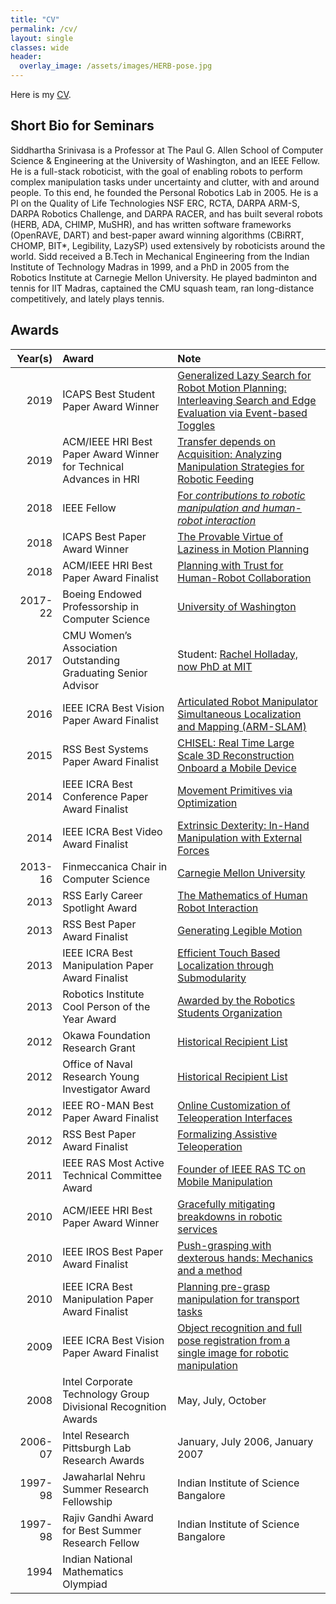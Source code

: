```yaml
---
title: "CV"
permalink: /cv/
layout: single
classes: wide
header:
  overlay_image: /assets/images/HERB-pose.jpg
---
```

Here is my [CV](/assets/SiddharthaSrinivasaCV.pdf).


## Short Bio for Seminars
Siddhartha Srinivasa is a Professor at The Paul G. Allen School of Computer Science & Engineering at the University of Washington, and an IEEE Fellow. He is a full-stack roboticist, with the goal of enabling robots to perform complex manipulation tasks under uncertainty and clutter, with and around people. To this end, he founded the Personal Robotics Lab in 2005. He is a PI on the Quality of Life Technologies NSF ERC, RCTA, DARPA ARM-S, DARPA Robotics Challenge, and DARPA RACER, and has built several robots (HERB, ADA, CHIMP, MuSHR), and has written software frameworks (OpenRAVE, DART) and best-paper award winning algorithms (CBiRRT, CHOMP, BIT*, Legibility, LazySP) used extensively by roboticists around the world. Sidd received a B.Tech in Mechanical Engineering from the Indian Institute of Technology Madras in 1999, and a PhD in 2005 from the Robotics Institute at Carnegie Mellon University. He played badminton and tennis for IIT Madras, captained the CMU squash team, ran long-distance competitively, and lately plays tennis.

## Awards


| Year(s)   |Award           | Note  |
|----------:|:---------------|:------|
|2019|ICAPS Best Student Paper Award Winner|[Generalized Lazy Search for Robot Motion Planning: Interleaving Search and Edge Evaluation via Event-based Toggles](https://personalrobotics.cs.washington.edu/publications/mandalika2019gls.pdf)|
|2019|ACM/IEEE HRI Best Paper Award Winner for Technical Advances in HRI|[Transfer depends on Acquisition: Analyzing Manipulation Strategies for Robotic Feeding](https://personalrobotics.cs.washington.edu/publications/gallenberger2019skewering.pdf)|
|2018       |IEEE Fellow     |[For _contributions to robotic manipulation and human-robot interaction_](https://www.washington.edu/news/2017/11/28/two-uw-professors-elevated-to-ieee-fellows/)|
|2018|ICAPS Best Paper Award Winner|[The Provable Virtue of Laziness in Motion Planning](https://personalrobotics.cs.washington.edu/publications/haghtalab2018laziness.pdf)|
|2018| ACM/IEEE HRI Best Paper Award Finalist|[Planning with Trust for Human-Robot Collaboration](https://personalrobotics.cs.washington.edu/publications/chen2018trust.pdf)|
|2017-22|Boeing Endowed Professorship in Computer Science|[University of Washington](https://news.cs.washington.edu/2017/01/17/senior-faculty-hires-sidd-srinivasa-and-michael-taylor-set-to-advance-uws-leadership-in-robotics-and-computer-engineering-research/)|
|2017|CMU Women’s Association Outstanding Graduating Senior Advisor| Student: [Rachel Holladay, now PhD at MIT](http://people.csail.mit.edu/rholladay/)|
|2016|IEEE ICRA Best Vision Paper Award Finalist| [Articulated Robot Manipulator Simultaneous Localization and Mapping (ARM-SLAM)](https://personalrobotics.cs.washington.edu/publications/klingensmith2016armslamconf.pdf)|
|2015| RSS Best Systems Paper Award Finalist | [CHISEL: Real Time Large Scale 3D Reconstruction Onboard a Mobile Device](https://personalrobotics.cs.washington.edu/publications/klingensmith2015chisel.pdf)|
|2014|IEEE ICRA Best Conference Paper Award Finalist| [Movement Primitives via Optimization](https://personalrobotics.cs.washington.edu/publications/dragan2015dmp.pdf)|
|2014|IEEE ICRA Best Video Award Finalist|[Extrinsic Dexterity: In-Hand Manipulation with External Forces](https://personalrobotics.cs.washington.edu/publications/chavandafle2014extrinsic.pdf)|
|2013-16|Finmeccanica Chair in Computer Science| [Carnegie Mellon University](http://www.cs.cmu.edu/~scsfacts/finmec.html)|
|2013| RSS Early Career Spotlight Award | [The Mathematics of Human Robot Interaction](http://rss2013.robotics.tu-berlin.de/index.php/early-career.html)|
|2013|RSS Best Paper Award Finalist| [Generating Legible Motion](https://personalrobotics.cs.washington.edu/publications/dragan2013legible.pdf)|
|2013|IEEE ICRA Best Manipulation Paper Award Finalist| [Efficient Touch Based Localization through Submodularity](https://personalrobotics.cs.washington.edu/publications/javdani2013tactile.pdf)|
|2013| Robotics Institute Cool Person of the Year Award|[Awarded by the Robotics Students Organization](https://roboorg.ri.cmu.edu/)|
|2012| Okawa Foundation Research Grant| [Historical Recipient List](http://www.okawa-foundation.or.jp/en/activities/research_grant/list_2012.html) |
|2012| Office of Naval Research Young Investigator Award|[Historical Recipient List](https://www.onr.navy.mil/en/Science-Technology/Directorates/office-research-discovery-invention/Sponsored-Research/YIP/2012-young-investigator-recipients)|
|2012| IEEE RO-MAN Best Paper Award Finalist| [Online Customization of Teleoperation Interfaces](https://personalrobotics.cs.washington.edu/publications/dragan2012custom.pdf)|
|2012| RSS Best Paper Award Finalist| [Formalizing Assistive Teleoperation](https://personalrobotics.cs.washington.edu/publications/dragan2012formalizing.pdf)|
|2011| IEEE RAS Most Active Technical Committee Award| [Founder of IEEE RAS TC on Mobile Manipulation](http://www.ieee-ras.org/mobile-manipulation)| 
|2010| ACM/IEEE HRI Best Paper Award Winner| [Gracefully mitigating breakdowns in robotic services](https://personalrobotics.cs.washington.edu/publications/lee2010gracefully.pdf)|
|2010|IEEE IROS Best Paper Award Finalist| [Push-grasping with dexterous hands: Mechanics and a method](https://personalrobotics.cs.washington.edu/publications/dogar2010pushgrasp.pdf)|
|2010|IEEE ICRA Best Manipulation Paper Award Finalist| [Planning pre-grasp manipulation for transport tasks](https://personalrobotics.cs.washington.edu/publications/chang2010pregrasp.pdf)|
|2009| IEEE ICRA Best Vision Paper Award Finalist| [Object recognition and full pose registration from a single image for robotic manipulation](https://personalrobotics.cs.washington.edu/publications/collet2009object.pdf)|
|2008| Intel Corporate Technology Group Divisional Recognition Awards| May, July, October|
|2006-07| Intel Research Pittsburgh Lab Research Awards| January, July 2006, January 2007|
|1997-98| Jawaharlal Nehru Summer Research Fellowship| Indian Institute of Science Bangalore|
|1997-98| Rajiv Gandhi Award for Best Summer Research Fellow| Indian Institute of Science Bangalore|
|1994| Indian National Mathematics Olympiad||

